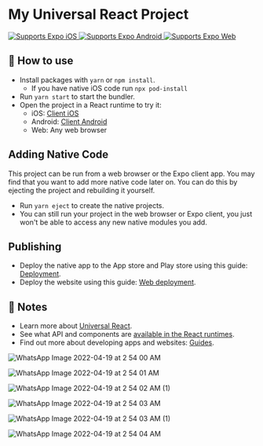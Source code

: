 # My Universal React Project

<p>
  <!-- iOS -->
  <a href="https://itunes.apple.com/app/apple-store/id982107779">
    <img alt="Supports Expo iOS" longdesc="Supports Expo iOS" src="https://img.shields.io/badge/iOS-4630EB.svg?style=flat-square&logo=APPLE&labelColor=999999&logoColor=fff" />
  </a>
  <!-- Android -->
  <a href="https://play.google.com/store/apps/details?id=host.exp.exponent&referrer=blankexample">
    <img alt="Supports Expo Android" longdesc="Supports Expo Android" src="https://img.shields.io/badge/Android-4630EB.svg?style=flat-square&logo=ANDROID&labelColor=A4C639&logoColor=fff" />
  </a>
  <!-- Web -->
  <a href="https://docs.expo.dev/workflow/web/">
    <img alt="Supports Expo Web" longdesc="Supports Expo Web" src="https://img.shields.io/badge/web-4630EB.svg?style=flat-square&logo=GOOGLE-CHROME&labelColor=4285F4&logoColor=fff" />
  </a>
</p>

## 🚀 How to use

- Install packages with `yarn` or `npm install`.
  - If you have native iOS code run `npx pod-install`
- Run `yarn start` to start the bundler.
- Open the project in a React runtime to try it:
  - iOS: [Client iOS](https://itunes.apple.com/app/apple-store/id982107779)
  - Android: [Client Android](https://play.google.com/store/apps/details?id=host.exp.exponent&referrer=blankexample)
  - Web: Any web browser

## Adding Native Code

This project can be run from a web browser or the Expo client app. You may find that you want to add more native code later on. You can do this by ejecting the project and rebuilding it yourself.

- Run `yarn eject` to create the native projects.
- You can still run your project in the web browser or Expo client, you just won't be able to access any new native modules you add.

## Publishing

- Deploy the native app to the App store and Play store using this guide: [Deployment](https://docs.expo.dev/distribution/app-stores/).
- Deploy the website using this guide: [Web deployment](https://docs.expo.dev/distribution/publishing-websites/).

## 📝 Notes

- Learn more about [Universal React](https://docs.expo.dev/).
- See what API and components are [available in the React runtimes](https://docs.expo.dev/versions/latest/).
- Find out more about developing apps and websites: [Guides](https://docs.expo.dev/guides/).



![WhatsApp Image 2022-04-19 at 2 54 00 AM](https://user-images.githubusercontent.com/48964638/163982757-38b1e699-9a35-4e0b-a3dc-7e2bb15892d2.jpeg)


![WhatsApp Image 2022-04-19 at 2 54 01 AM](https://user-images.githubusercontent.com/48964638/163982750-ce51825f-bba0-4f25-a984-de464a3f590e.jpeg)


![WhatsApp Image 2022-04-19 at 2 54 02 AM (1)](https://user-images.githubusercontent.com/48964638/163982748-219d1193-d714-4673-a93a-d1ec94d3c39b.jpeg)


![WhatsApp Image 2022-04-19 at 2 54 03 AM](https://user-images.githubusercontent.com/48964638/163982745-600e2139-dee7-45e3-859a-c53ab71d6ac7.jpeg)


![WhatsApp Image 2022-04-19 at 2 54 03 AM (1)](https://user-images.githubusercontent.com/48964638/163982743-9ca11e0a-5984-461b-bb3b-44e757cd4abf.jpeg)


![WhatsApp Image 2022-04-19 at 2 54 04 AM](https://user-images.githubusercontent.com/48964638/163982734-91ade8f6-6f2e-4479-90ac-dbf926e36ba0.jpeg)










